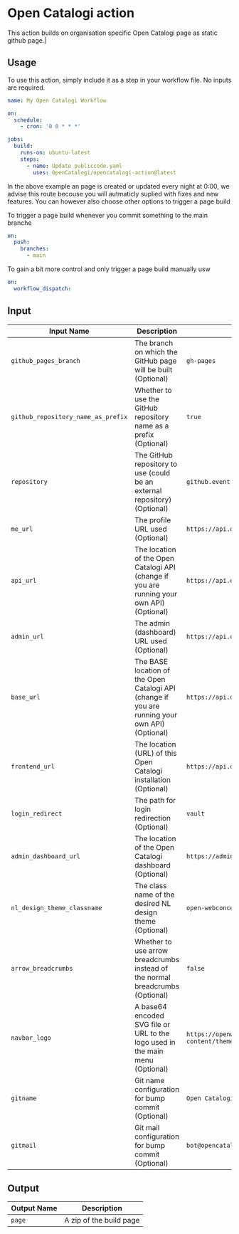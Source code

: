 # Open Catalogi action
This action builds on organisation specific Open Catalogi page as static github page.|

## Usage
To use this action, simply include it as a step in your workflow file. No inputs are required.

````yaml
name: My Open Catalogi Workflow

on:
  schedule:
    - cron: '0 0 * * *'

jobs:
  build:
    runs-on: ubuntu-latest
    steps:
      - name: Update publiccode.yaml
        uses: OpenCatalogi/opencatalogi-action@latest
````

In the above example an page is created or updated every night at 0:00, we advise this route becouse you will autmaticly suplied with fixes and new features. You can however also choose other options to trigger a page build

To trigger a page build whenever you commit something to the main  branche
````yaml
on:
  push:
    branches:
      - main
````

To gain a bit more control and only trigger a page build manually usw
````yaml
on:
  workflow_dispatch:
````

## Input

| Input Name                          | Description                                                                   | Default Value                                                            |
|------------------------------------|-------------------------------------------------------------------------------|--------------------------------------------------------------------------|
| `github_pages_branch`               | The branch on which the GitHub page will be built (Optional)                | `gh-pages`                                                               |
| `github_repository_name_as_prefix`  | Whether to use the GitHub repository name as a prefix (Optional)             | `true`                                                                   |
| `repository`                        | The GitHub repository to use (could be an external repository) (Optional)   | `github.event.repository.url`                                            |
| `me_url`                            | The profile URL used (Optional)                                            | `https://api.opencatalogi.nl/api/users/me`                                |
| `api_url`                           | The location of the Open Catalogi API (change if you are running your own API) (Optional) | `https://api.opencatalogi.nl/api`                          |
| `admin_url`                         | The admin (dashboard) URL used (Optional)                                   | `https://api.opencatalogi.nl/admin`                                       |
| `base_url`                          | The BASE location of the Open Catalogi API (change if you are running your own API) (Optional) | `https://api.opencatalogi.nl`                          |
| `frontend_url`                      | The location (URL) of this Open Catalogi installation (Optional)            | `https://api.opencatalogi.nl`                                            |
| `login_redirect`                    | The path for login redirection (Optional)                                  | `vault`                                                                  |
| `admin_dashboard_url`               | The location of the Open Catalogi dashboard (Optional)                      | `https://admin.opencatalogi.nl`                                          |
| `nl_design_theme_classname`         | The class name of the desired NL design theme (Optional)                   | `open-webconcept-theme`                                                  |
| `arrow_breadcrumbs`                 | Whether to use arrow breadcrumbs instead of the normal breadcrumbs (Optional) | `false`                                                             |
| `navbar_logo`                       | A base64 encoded SVG file or URL to the logo used in the main menu (Optional)| `https://openwebconcept.nl/wp-content/themes/openwebconcept/assets/src/images/logo@2x.png` |
| `gitname`                           | Git name configuration for bump commit (Optional)                            | `Open Catalogi bot`                                                     |
| `gitmail`                           | Git mail configuration for bump commit (Optional)                            | `bot@opencatalogi.nl`                                                   |


## Output

| Output Name     | Description                                                              |
|-----------------|--------------------------------------------------------------------------|
| `page`          | A zip of the build page                                                 |


